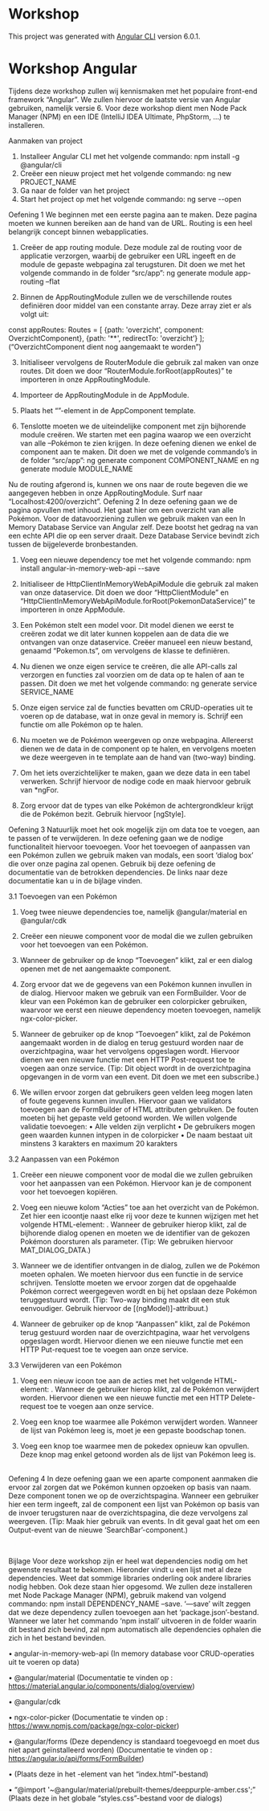 # Workshop

This project was generated with [Angular CLI](https://github.com/angular/angular-cli) version 6.0.1.


# Workshop Angular
Tijdens deze workshop zullen wij kennismaken met het populaire front-end framework “Angular”. We zullen hiervoor de laatste versie van Angular gebruiken, namelijk versie 6. Voor deze workshop dient men Node Pack Manager (NPM) en een IDE (IntelliJ IDEA Ultimate, PhpStorm, …) te installeren.

Aanmaken van project
1.	Installeer Angular CLI met het volgende commando: npm install -g @angular/cli
2.	Creëer een nieuw project met het volgende commando: ng new PROJECT_NAME
3.	Ga naar de folder van het project
4.	Start het project op met het volgende commando: ng serve --open

Oefening 1
We beginnen met een eerste pagina aan te maken. Deze pagina moeten we kunnen bereiken aan de hand van de URL. Routing is een heel belangrijk concept binnen webapplicaties.

1.	Creëer de app routing module. Deze module zal de routing voor de applicatie verzorgen, waarbij de gebruiker een URL ingeeft en de module de gepaste webpagina zal terugsturen. Dit doen we met het volgende commando in de folder “src/app”: ng generate module app-routing –flat

2.	Binnen de AppRoutingModule zullen we de verschillende routes definiëren door middel van een constante array. Deze array ziet er als volgt uit: 

const appRoutes: Routes = [
 {path: 'overzicht', component: OverzichtComponent},
  	{path: '**', redirectTo: 'overzicht’}
];
(“OverzichtComponent dient nog aangemaakt te worden”)
	
3.	Initialiseer vervolgens de RouterModule die gebruik zal maken van onze routes. Dit doen we door “RouterModule.forRoot(appRoutes)” te importeren in onze AppRoutingModule.

4.	Importeer de AppRoutingModule in de AppModule.


5.	Plaats het “<router-outlet>”-element in de AppComponent template.

6.	Tenslotte moeten we de uiteindelijke component met zijn bijhorende module creëren. We starten met een pagina waarop we een overzicht van alle –Pokémon te zien krijgen. In deze oefening dienen we enkel de component aan te maken. Dit doen we met de volgende commando’s in de folder “src/app”: ng generate component COMPONENT_NAME en ng generate module MODULE_NAME

Nu de routing afgerond is, kunnen we ons naar de route begeven die we aangegeven hebben in onze AppRoutingModule. Surf naar “Localhost:4200/overzicht”.
Oefening 2
In deze oefening gaan we de pagina opvullen met inhoud. Het gaat hier om een overzicht van alle Pokémon. Voor de datavoorziening zullen we gebruik maken van een In Memory Database Service van Angular zelf. Deze bootst het gedrag na van een echte API die op een server draait. Deze Database Service bevindt zich tussen de bijgeleverde bronbestanden.

1.	Voeg een nieuwe dependency toe met het volgende commando: npm install angular-in-memory-web-api --save

2.	Initialiseer de HttpClientInMemoryWebApiModule die gebruik zal maken van onze dataservice. Dit doen we door “HttpClientModule” en “HttpClientInMemoryWebApiModule.forRoot(PokemonDataService)” te importeren in onze AppModule.

3.	Een Pokémon stelt een model voor. Dit model dienen we eerst te creëren zodat we dit later kunnen koppelen aan de data die we ontvangen van onze dataservice. Creëer manueel een nieuw bestand, genaamd “Pokemon.ts”, om vervolgens de klasse te definiëren.

4.	Nu dienen we onze eigen service te creëren, die alle API-calls zal verzorgen en functies zal voorzien om de data op te halen of aan te passen. Dit doen we met het volgende commando: ng generate service SERVICE_NAME

5.	Onze eigen service zal de functies bevatten om CRUD-operaties uit te voeren op de database, wat in onze geval in memory is. Schrijf een functie om alle Pokémon op te halen.

6.	Nu moeten we de Pokémon weergeven op onze webpagina. Allereerst dienen we de data in de component op te halen, en vervolgens moeten we deze weergeven in te template aan de hand van (two-way) binding.

7.	Om het iets overzichtelijker te maken, gaan we deze data in een tabel verwerken. Schrijf hiervoor de nodige code en maak hiervoor gebruik van *ngFor.


8.	Zorg ervoor dat de types van elke Pokémon de achtergrondkleur krijgt die de Pokémon bezit. Gebruik hiervoor [ngStyle].


Oefening 3
Natuurlijk moet het ook mogelijk zijn om data toe te voegen, aan te passen of te verwijderen. In deze oefening gaan we de nodige functionaliteit hiervoor toevoegen. Voor het toevoegen of aanpassen van een Pokémon zullen we gebruik maken van modals, een soort ‘dialog box’ die over onze pagina zal openen. Gebruik bij deze oefening de documentatie van de betrokken dependencies. De links naar deze documentatie kan u in de bijlage vinden.

3.1 Toevoegen van een Pokémon

1.	Voeg twee nieuwe dependencies toe, namelijk @angular/material en @angular/cdk

2.	Creëer een nieuwe component voor de modal die we zullen gebruiken voor het toevoegen van een Pokémon.

3.	Wanneer de gebruiker op de knop “Toevoegen” klikt, zal er een dialog openen met de net aangemaakte component.

4.	Zorg ervoor dat we de gegevens van een Pokémon kunnen invullen in de dialog. Hiervoor maken we gebruik van een FormBuilder. Voor de kleur van een Pokémon kan de gebruiker een colorpicker gebruiken, waarvoor we eerst een nieuwe dependency moeten toevoegen, namelijk ngx-color-picker. 

5.	Wanneer de gebruiker op de knop “Toevoegen” klikt, zal de Pokémon aangemaakt worden in de dialog en terug gestuurd worden naar de overzichtpagina, waar het vervolgens opgeslagen wordt.  Hiervoor dienen we een nieuwe functie met een HTTP Post-request toe te voegen aan onze service.
(Tip: Dit object wordt in de overzichtpagina opgevangen in de vorm van een event. Dit doen we met een subscribe.)

6.	We willen ervoor zorgen dat gebruikers geen velden leeg mogen laten of foute gegevens kunnen invullen. Hiervoor gaan we validators toevoegen aan de FormBuilder of HTML attributen gebruiken. De fouten moeten bij het gepaste  veld getoond worden. 
We willen volgende validatie toevoegen:
•	Alle velden zijn verplicht
•	De gebruikers mogen geen waarden kunnen intypen in de colorpicker
•	De naam bestaat uit minstens 3 karakters en maximum 20 karakters





3.2 Aanpassen van een Pokémon

1.	Creëer een nieuwe component voor de modal die we zullen gebruiken voor het aanpassen van een Pokémon. Hiervoor kan je de component voor het toevoegen kopiëren.

2.	Voeg een nieuwe kolom “Acties” toe aan het overzicht van de Pokémon. Zet hier een icoontje naast elke rij voor deze te kunnen wijzigen met het volgende HTML-element: <span class="glyphicon glyphicon-pencil"></span>. Wanneer de gebruiker hierop klikt, zal de bijhorende dialog openen en moeten we de identifier van de gekozen Pokémon doorsturen als parameter.
(Tip: We gebruiken hiervoor MAT_DIALOG_DATA.)

3.	Wanneer we de identifier ontvangen in de dialog, zullen we de Pokémon moeten ophalen. We moeten hiervoor dus een functie in de service schrijven. Tenslotte moeten we ervoor zorgen dat de opgehaalde Pokémon correct weergegeven wordt en bij het opslaan deze Pokémon teruggestuurd wordt.
(Tip: Two-way binding maakt dit een stuk eenvoudiger. Gebruik hiervoor de [(ngModel)]-attribuut.)

4.	Wanneer de gebruiker op de knop “Aanpassen” klikt, zal de Pokémon terug gestuurd worden naar de overzichtpagina, waar het vervolgens opgeslagen wordt. Hiervoor dienen we een nieuwe functie met een HTTP Put-request toe te voegen aan onze service.

3.3 Verwijderen van een Pokémon

1.	Voeg een nieuw icoon toe aan de acties met het volgende HTML-element:         <span class="glyphicon glyphicon-remove"></span>. Wanneer de gebruiker hierop klikt, zal de Pokémon verwijdert worden. Hiervoor dienen we een nieuwe functie met een HTTP Delete-request toe te voegen aan onze service.

2.	Voeg een knop toe waarmee alle Pokémon verwijdert worden. Wanneer de lijst van Pokémon leeg is, moet je een gepaste boodschap tonen.

3.	Voeg een knop toe waarmee men de pokedex opnieuw kan opvullen. Deze knop mag enkel getoond worden als de lijst van Pokémon leeg is.
 

Oefening 4
In deze oefening gaan we een aparte component aanmaken die ervoor zal zorgen dat we Pokémon kunnen opzoeken op basis van naam. Deze component tonen we op de overzichtspagina. Wanneer een gebruiker hier een term ingeeft, zal de component een lijst van Pokémon op basis van de invoer terugsturen naar de overzichtspagina, die deze vervolgens zal weergeven.
(Tip: Maak hier gebruik van events. In dit geval gaat het om een Output-event van de nieuwe ‘SearchBar’-component.)

 

Bijlage
Voor deze workshop zijn er heel wat dependencies nodig om het gewenste resultaat te bekomen. Hieronder vindt u een lijst met al deze dependencies. Weet dat sommige libraries onderling ook andere libraries nodig hebben. Ook deze staan hier opgesomd. We zullen deze installeren met Node Package Manager (NPM), gebruik makend van volgend commando: npm install DEPENDENCY_NAME –save. ‘—save’ wilt zeggen dat we deze dependency zullen toevoegen aan het ‘package.json’-bestand. Wanneer we later het commando ‘npm install’ uitvoeren in de folder waarin dit bestand zich bevind, zal npm automatisch alle dependencies ophalen die zich in het bestand bevinden.

•	angular-in-memory-web-api
(In memory database voor CRUD-operaties uit te voeren op data)

•	@angular/material
(Documentatie te vinden op : https://material.angular.io/components/dialog/overview)

•	@angular/cdk

•	ngx-color-picker
(Documentatie te vinden op : https://www.npmjs.com/package/ngx-color-picker)

•	@angular/forms
(Deze dependency is standaard toegevoegd en moet dus niet apart geïnstalleerd worden)
(Documentatie te vinden op : https://angular.io/api/forms/FormBuilder)


•	<link data-require="bootstrap-css@3.3.6" data-semver="3.3.6" rel="stylesheet" href="https://maxcdn.bootstrapcdn.com/bootstrap/3.3.6/css/bootstrap.css" />
(Plaats deze in het <head>-element van het “index.html”-bestand)


•	“@import '~@angular/material/prebuilt-themes/deeppurple-amber.css';”
(Plaats deze in het globale “styles.css”-bestand voor de dialogs)






